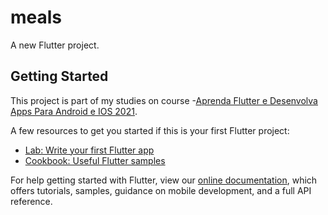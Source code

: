 # meals

A new Flutter project.

## Getting Started

This project is part of my studies on course -[Aprenda Flutter e Desenvolva Apps Para Android e IOS 2021](https://www.udemy.com/course/curso-flutter/learn/lecture/18455040#overview).

A few resources to get you started if this is your first Flutter project:

- [Lab: Write your first Flutter app](https://flutter.dev/docs/get-started/codelab)
- [Cookbook: Useful Flutter samples](https://flutter.dev/docs/cookbook)

For help getting started with Flutter, view our
[online documentation](https://flutter.dev/docs), which offers tutorials,
samples, guidance on mobile development, and a full API reference.
